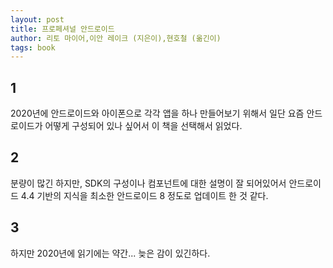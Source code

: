 ```yaml
---
layout: post
title: 프로페셔널 안드로이드
author: 리토 마이어,이안 레이크 (지은이),현호철 (옮긴이)
tags: book
---
```


## 1

2020년에 안드로이드와 아이폰으로 각각 앱을 하나 만들어보기 위해서 일단 요즘 안드로이드가 어떻게 구성되어 있나 싶어서 이 책을 선택해서 읽었다.

## 2

분량이 많긴 하지만, SDK의 구성이나 컴포넌트에 대한 설명이 잘 되어있어서 안드로이드 4.4 기반의 지식을 최소한 안드로이드 8 정도로 업데이트 한 것 같다.

## 3

하지만 2020년에 읽기에는 약간... 늦은 감이 있긴하다.
